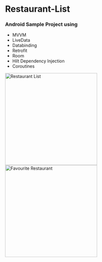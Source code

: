 # Restaurant-List

### Android Sample Project using
- MVVM
- LiveData
- Databinding
- Retrofit
- Room
- Hilt Dependency Injection
- Coroutines

<p align="left">
  <img src="https://github.com/vikskod/Restaurant-List/blob/master/screenshots/sc1.png" width="300" title="Restaurant List">
  <img src="https://github.com/vikskod/Restaurant-List/blob/master/screenshots/sc2.png" width="300" title="Favourite Restaurant">
</p>
